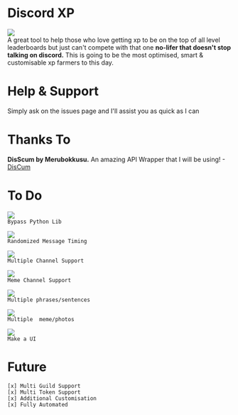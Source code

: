 # Discord XP
<img src = "https://img.shields.io/badge/Made%20Using-Python-9cf?style=flat-square"><br>
A great tool to help those who love getting xp to be on the top of all level leaderboards but just can't compete with that one **no-lifer that doesn't stop talking on discord.** This is going to be the most optimised, smart & customisable xp farmers to this day.

# Help & Support
Simply ask on the issues page and I'll assist you as quick as I can 

# Thanks To
**DisScum by Merubokkusu.** An amazing API Wrapper that I will be using! - [DisCum](https://github.com/Merubokkusu/Discord-S.C.U.M)

# To Do

<img src = "https://img.shields.io/badge/Completion-%25100-success?style=flat-square"><br>```Bypass Python Lib```

<img src = "https://img.shields.io/badge/Completion-%25100-success?style=flat-square"><br>```Randomized Message Timing```

<img src = "https://img.shields.io/badge/Completion-%25100-success?style=flat-square"><br>```Multiple Channel Support```

<img src = "hhttps://img.shields.io/badge/Completion-%25100-success?style=flat-square"><br>```Meme Channel Support```

<img src = "https://img.shields.io/badge/Completion-%25100-success?style=flat-square"><br>```Multiple phrases/sentences```

<img src = "https://img.shields.io/badge/Completion-%25100-success?style=flat-square"><br>```Multiple  meme/photos```

<img src = "https://img.shields.io/badge/Completion-%250-critical?style=flat-square"><br>```Make a UI ```

# Future
```
[x] Multi Guild Support
[x] Multi Token Support
[x] Additional Customisation 
[x] Fully Automated
```
